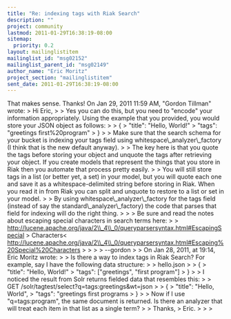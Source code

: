 ```yaml
---
title: "Re: indexing tags with Riak Search"
description: ""
project: community
lastmod: 2011-01-29T16:38:19-08:00
sitemap:
  priority: 0.2
layout: mailinglistitem
mailinglist_id: "msg02152"
mailinglist_parent_id: "msg02149"
author_name: "Eric Moritz"
project_section: "mailinglistitem"
sent_date: 2011-01-29T16:38:19-08:00
---
```



That makes sense. Thanks!
On Jan 29, 2011 11:59 AM, "Gordon Tillman"  wrote:
&gt; Hi Eric,
&gt;
&gt; Yes you can do this, but you need to "encode" your information
appropriately. Using the example that you provided, you would store your
JSON object as follows:
&gt;
&gt; {
&gt; "title": "Hello, World!"
&gt; "tags": "greetings first%20program"
&gt; }
&gt;
&gt; Make sure that the search schema for your bucket is indexing your tags
field using whitespace\\_analyzer\\_factory (I think that is the new default
anyway).
&gt;
&gt; The key here is that you quote the tags before storing your object and
unquote the tags after retrieving your object. If you create models that
represent the things that you store in Riak then you automate that process
pretty easily.
&gt;
&gt; You will still store tags in a list (or better yet, a set) in your model,
but you will quote each one and save it as a whitespace-delimited string
before storing in Riak. When you read it in from Riak you can split and
unquote to restore to a list or set in your model.
&gt;
&gt; By using whitespace\\_analyzer\\_factory for the tags field (instead of say
the standard\\_analyzer\\_factory) the code that parses that field for indexing
will do the right thing.
&gt;
&gt;
&gt; Be sure and read the notes about escaping special characters in search
terms here:
&gt;
&gt; http://lucene.apache.org/java/2\\_4\\_0/queryparsersyntax.html#EscapingSpecial 
&gt; Characters&lt;
http://lucene.apache.org/java/2\\_4\\_0/queryparsersyntax.html#Escaping%20Special%20Characters
&gt;
&gt;
&gt;
&gt; --gordon
&gt;
&gt; On Jan 28, 2011, at 19:14, Eric Moritz wrote:
&gt;
&gt; Is there a way to index tags in Riak Search? For example, say I have the
following data structure:
&gt;
&gt; hello.json
&gt;
&gt; {
&gt; "title": "Hello, World!"
&gt; "tags": ["greetings", "first program"]
&gt; }
&gt;
&gt; I noticed the result from Solr returns fielded data that resembles this:
&gt;
&gt; GET /solr/tagtest/select?q=tags:greetings&wt=json
&gt;
&gt; {
&gt; "title": "Hello, World",
&gt; "tags": "greetings first programs
&gt; }
&gt;
&gt; Now if I use "q=tags:program", the same document is returned. Is there an
analyzer that will treat each item in that list as a single term?
&gt;
&gt; Thanks,
&gt; Eric.
&gt;
&gt; 
&gt;
